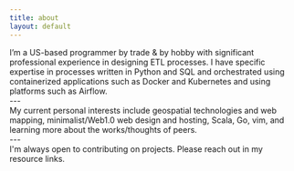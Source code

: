```yaml
---
title: about
layout: default
---
```


I’m a US-based programmer by trade & by hobby with significant professional experience in designing ETL processes. I have specific expertise in processes written in Python and SQL and orchestrated using containerized applications such as Docker and Kubernetes and using platforms such as Airflow.<br>\---\
My current personal interests include geospatial technologies and web mapping, minimalist/Web1.0 web design and hosting, Scala, Go, vim, and learning more about the works/thoughts of peers.<br>\---\
I'm always open to contributing on projects. Please reach out in my resource links.
